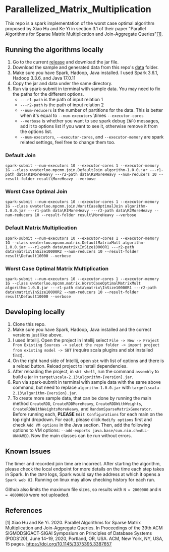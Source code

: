 # Parallelized_Matrix_Multiplication

This repo is a spark implementation of the worst case optimal algorithm proposed by Xiao Hu and Ke Yi in section 3.1 of 
their paper "Parallel Algorithms for Sparse Matrix Multiplication and Join-Aggregate Queries"[[1]](#1).

## Running the algorithms locally

1. Go to the current [release](https://github.com/physics2001/Parallelized_Matrix_Multiplication/releases/tag/1.0.0) and download the jar file. 
2. Download the sample and generated data from this repo's [data](https://github.com/physics2001/Parallelized_Matrix_Multiplication/tree/main/data) folder. 
3. Make sure you have Spark, Hadoop, Java installed. I used Spark 3.6.1, Hadoop 3.3.6, and Java 17.0.11 
4. Copy the jar and data under the same directory. 
5. Run via spark-submit in terminal with sample data. You may need to fix the paths for the different options.
   - `---r1-path` is the path of input relation 1
   - `---r2-path` is the path of input relation 2
   - `--num-reducers` is the number of partitions for the data. This is better when it's equal to `--num-executors` \times `--executor-cores` 
   - `--verbose` is whether you want to see spark debug `INFO` messages, add it to options list if you want to see it, otherwise remove it from the options list. 
   - `--num-executors`, `--executor-cores`, and `--executor-memory` are spark related settings, feel free to change them too. 

### Default Join
```
spark-submit --num-executors 10 --executor-cores 1 --executor-memory 1G --class uwaterloo.mpcmm.join.DefaultJoin algorithm-1.0.0.jar ---r1-path data\R1MoreHeavy ---r2-path data\R2MoreHeavy --num-reducers 10 --result-folder result\MoreHeavy --verbose
```
### Worst Case Optimal Join
```
spark-submit --num-executors 10 --executor-cores 1 --executor-memory 1G --class uwaterloo.mpcmm.join.WorstCaseOptimalJoin algorithm-1.0.0.jar ---r1-path data\R1MoreHeavy ---r2-path data\R2MoreHeavy --num-reducers 10 --result-folder result\MoreHeavy --verbose
```
### Default Matrix Multiplication
```
spark-submit --num-executors 10 --executor-cores 1 --executor-memory 1G --class uwaterloo.mpcmm.matrix.DefaultMatrixMult algorithm-1.0.0.jar ---r1-path data\matrix\InSize10000R1 ---r2-path data\matrix\InSize10000R2 --num-reducers 10 --result-folder result\Default10000 --verbose
```
### Worst Case Optimal Matrix Multiplication
```
spark-submit --num-executors 10 --executor-cores 1 --executor-memory 1G --class uwaterloo.mpcmm.matrix.WorstCaseOptimalMatrixMult algorithm-1.0.0.jar ---r1-path data\matrix\InSize10000R1 ---r2-path data\matrix\InSize10000R2 --num-reducers 10 --result-folder result\Default10000 --verbose
```

## Developing locally

1. Clone this repo.
2. Make sure you have Spark, Hadoop, Java installed and the correct versions just like above. 
3. I used Intellij. Open the project in Intellij select `File -> New -> Project From Existing Sources -> select the repo folder -> import project from existing model -> SBT`
(require scala plugins and sbt installed first).
4. On the right hand side of Intellij, open `sbt` with list of options and there is a reload button. Reload project to install dependencies. 
5. After reloading the project, in `sbt shell`, run the command `assembly` to build a jar in `target\scala-2.13\algorithm-{version}.jar`. 
6. Run via spark-submit in terminal with sample data with the same above command, but need to replace `algorithm-1.0.0.jar` with `target\scala-2.13\algorithm-{version}.jar`. 
7. To create more sample data, that can be done by running the main method `CreateRDD`, `CreateRDDMoreHeavy`, `CreateRDDWithWeights`, `CreateRDDWithWeightsMoreHeavy`, and `RandomSparseMatrixGenerator`. 
Before running each, **PLEASE** `Edit Configurations` for each main on the top right dropdown. 
For each, please click `Modify options` first and check `Add VM options` in the Java section. 
Then, add the following options to VM options: `--add-exports java.base/sun.nio.ch=ALL-UNNAMED`. 
Now the main classes can be run without errors.

## Known Issues

The timer and recorded join time are incorrect. After starting the algorithm, please check the local endpoint for more details on the time each step takes in Spark. 
In the `INFO` logs, Spark would say the address at which it opens a `Spark web UI`. Running on linux may allow checking history for each run. 

Github also limits the maximum file sizes, so results with `N = 2000000` and `N = 40000000` were not uploaded.  

## References
<an id="1">[1]</an>
Xiao Hu and Ke Yi. 2020. Parallel Algorithms for Sparse Matrix Multiplication and Join-Aggregate Queries. 
In Proceedings of the 39th ACM SIGMODSIGACT-SIGAI Symposium on Principles of Database Systems (PODS’20), 
June 14–19, 2020, Portland, OR, USA. ACM, New York, NY, USA, 15 pages. https://doi.org/10.1145/3375395.3387657
